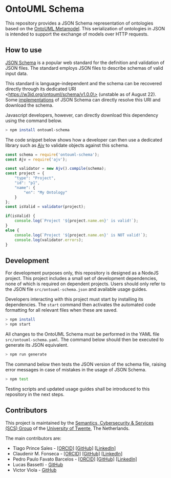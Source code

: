 # OntoUML Schema

This repository provides a JSON Schema representation of ontologies based on the [OntoUML Metamodel](https://github.com/OntoUML/ontouml-metamodel). This serialization of ontologies in JSON is intended to support the exchange of models over HTTP requests.

## How to use

[JSON Schema](https://json-schema.org/) is a popular web standard for the definition and validation of JSON files. The standard employs JSON files to describe schemas of valid input data.

This standard is language-independent and the schema can be recovered directly through its dedicated URI \<https://w3id.org/ontouml/schema/v1.0.0\> (unstable as of August 22). Some [implementations](https://json-schema.org/implementations.html) of JSON Schema can directly resolve this URI and download the schema.

Javascript developers, however, can directly download this dependency using the command below.

```bash
> npm install ontouml-schema
```

The code snippet below shows how a developer can then use a dedicated library such as [Ajv](https://ajv.js.org/) to validate objects against this schema.

```javascript
const schema = require('ontouml-schema');
const Ajv = require('ajv');

const validator = new Ajv().compile(schema);
const project = {
    "type": "Project",
    "id": "p1",
    "name": {
        "en": "My Ontology"
    }
};
const isValid = validator(project);

if(isValid) {
    console.log(`Project '${project.name.en}' is valid!`);
}
else {
    console.log(`Project '${project.name.en}' is NOT valid!`);
    console.log(validator.errors);
}
```


## Development

For development purposes only, this repository is designed as a NodeJS project. This project includes a small set of development dependencies, none of which is required on dependent projects. Users should only refer to the JSON file `src/ontouml-schema.json` and available usage guides.

Developers interacting with this project must start by installing its dependencies. The `start` command then activates the automated code formatting for all relevant files when these are saved.

```bash
> npm install
> npm start
```

All changes to the OntoUML Schema must be performed in the YAML file `src/ontouml-schema.yaml`. The command below should then be executed to generate its JSON equivalent.

```bash
> npm run generate
```

The command below then tests the JSON version of the schema file, raising error messages in case of mistakes in the usage of JSON Schema.

```bash
> npm test
```

Testing scripts and updated usage guides shall be introduced to this repository in the next steps.


## Contributors

This project is maintained by the [Semantics, Cybersecurity & Services (SCS) Group](https://www.utwente.nl/en/eemcs/scs/) of the [University of Twente](https://www.utwente.nl/), The Netherlands.

The main contributors are:

- Tiago Prince Sales - [[ORCID]](https://orcid.org/0000-0002-5385-5761) [[GitHub]](https://github.com/tgoprince) [[LinkedIn]](https://www.linkedin.com/in/tiago-sales/)
- Claudenir M. Fonseca - [[ORCID]](https://orcid.org/0000-0003-2528-3118) [[GitHub]](https://github.com/claudenirmf) [[LinkedIn]](https://www.linkedin.com/in/claudenir-fonseca-52b251216/)
- Pedro Paulo Favato Barcelos - [[ORCID]](https://orcid.org/0000-0003-2736-7817) [[GitHub]](https://github.com/pedropaulofb) [[LinkedIn]](https://www.linkedin.com/in/pedro-paulo-favato-barcelos/)
- Lucas Bassetti - [GitHub](https://github.com/LucasBassetti)
- Victor Viola - [GitHub](https://github.com/victorviola)
